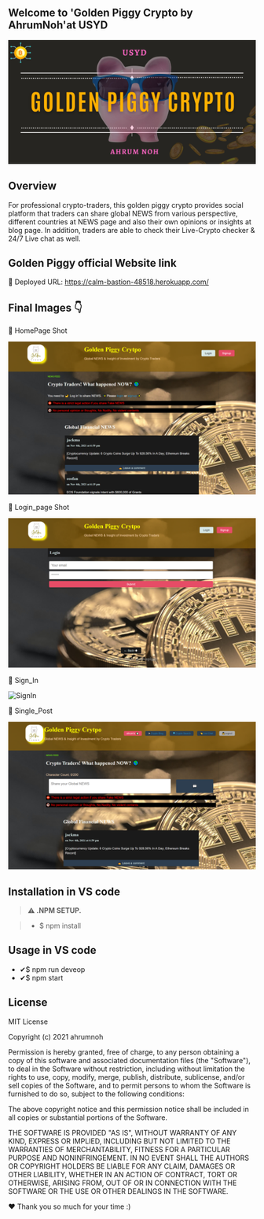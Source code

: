 ## Welcome to 'Golden Piggy Crypto by AhrumNoh'at USYD

![Readme Generator](https://github.com/ahrumnoh/goldenpiggyReactDailyPlan/blob/main/client/src/images/USYD.jpg?raw=true)



## Overview

For professional crypto-traders, this golden piggy crypto provides social platform that traders can share global NEWS from various perspective, different countries at NEWS page and also their own opinions or insights at blog page. In addition, traders 
are able to check their Live-Crypto checker & 24/7 Live chat as well. 




## Golden Piggy official Website link ##

 🐽 Deployed URL: https://calm-bastion-48518.herokuapp.com/



 ## Final Images 👇


 🎇 HomePage Shot

![Homepage](https://github.com/ahrumnoh/goldenpiggyReactDailyPlan/blob/main/client/src/images/Screenshot%20(155).png)

🎇 Login_page Shot

![LogIn](https://github.com/ahrumnoh/goldenpiggyReactDailyPlan/blob/main/client/src/images/Screenshot%20(157).png)

🎇 Sign_In

![SignIn]()

🎇 Single_Post

![SinglePost](https://github.com/ahrumnoh/goldenpiggyReactDailyPlan/blob/main/client/src/images/Screenshot%20(158).png?raw=true)






## Installation in VS code


> **⚠ .NPM SETUP.**  

> * $ npm install

## Usage in VS code
* ✔$ npm run deveop
* ✔$ npm start


## License 
MIT License

Copyright (c) 2021 ahrumnoh

Permission is hereby granted, free of charge, to any person obtaining a copy
of this software and associated documentation files (the "Software"), to deal
in the Software without restriction, including without limitation the rights
to use, copy, modify, merge, publish, distribute, sublicense, and/or sell
copies of the Software, and to permit persons to whom the Software is
furnished to do so, subject to the following conditions:

The above copyright notice and this permission notice shall be included in all
copies or substantial portions of the Software.

THE SOFTWARE IS PROVIDED "AS IS", WITHOUT WARRANTY OF ANY KIND, EXPRESS OR
IMPLIED, INCLUDING BUT NOT LIMITED TO THE WARRANTIES OF MERCHANTABILITY,
FITNESS FOR A PARTICULAR PURPOSE AND NONINFRINGEMENT. IN NO EVENT SHALL THE
AUTHORS OR COPYRIGHT HOLDERS BE LIABLE FOR ANY CLAIM, DAMAGES OR OTHER
LIABILITY, WHETHER IN AN ACTION OF CONTRACT, TORT OR OTHERWISE, ARISING FROM,
OUT OF OR IN CONNECTION WITH THE SOFTWARE OR THE USE OR OTHER DEALINGS IN THE
SOFTWARE.



❤ Thank you so much for your time :)



